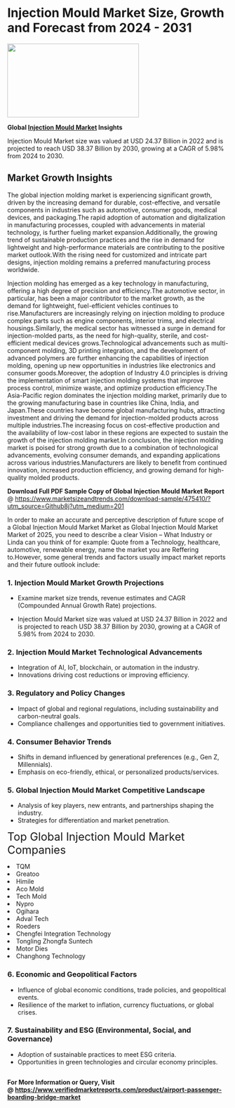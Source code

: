 <H1>Injection Mould Market Size, Growth and Forecast from 2024 - 2031</H1><img class="aligncenter size-medium wp-image-584254" src="https://thirdeyenews.in/wp-content/uploads/2024/09/Global-Market-Research-300x168.jpeg" alt="" width="300" height="168" /><p><strong>Global&nbsp;<a href="https://www.marketsizeandtrends.com/download-sample/475410/?utm_source=Github8j?utm_medium=201">Injection Mould Market</a> Insights</strong></p><p>Injection Mould Market size was valued at USD 24.37 Billion in 2022 and is projected to reach USD 38.37 Billion by 2030, growing at a CAGR of 5.98% from 2024 to 2030.</p><p><h2>Market Growth Insights</h2> <p>The global injection molding market is experiencing significant growth, driven by the increasing demand for durable, cost-effective, and versatile components in industries such as automotive, consumer goods, medical devices, and packaging.The rapid adoption of automation and digitalization in manufacturing processes, coupled with advancements in material technology, is further fueling market expansion.Additionally, the growing trend of sustainable production practices and the rise in demand for lightweight and high-performance materials are contributing to the positive market outlook.With the rising need for customized and intricate part designs, injection molding remains a preferred manufacturing process worldwide.</p> <p>Injection molding has emerged as a key technology in manufacturing, offering a high degree of precision and efficiency.The automotive sector, in particular, has been a major contributor to the market growth, as the demand for lightweight, fuel-efficient vehicles continues to rise.Manufacturers are increasingly relying on injection molding to produce complex parts such as engine components, interior trims, and electrical housings.Similarly, the medical sector has witnessed a surge in demand for injection-molded parts, as the need for high-quality, sterile, and cost-efficient medical devices grows.Technological advancements such as multi-component molding, 3D printing integration, and the development of advanced polymers are further enhancing the capabilities of injection molding, opening up new opportunities in industries like electronics and consumer goods.Moreover, the adoption of Industry 4.0 principles is driving the implementation of smart injection molding systems that improve process control, minimize waste, and optimize production efficiency.The Asia-Pacific region dominates the injection molding market, primarily due to the growing manufacturing base in countries like China, India, and Japan.These countries have become global manufacturing hubs, attracting investment and driving the demand for injection-molded products across multiple industries.The increasing focus on cost-effective production and the availability of low-cost labor in these regions are expected to sustain the growth of the injection molding market.In conclusion, the injection molding market is poised for strong growth due to a combination of technological advancements, evolving consumer demands, and expanding applications across various industries.Manufacturers are likely to benefit from continued innovation, increased production efficiency, and growing demand for high-quality molded products.</p> <p><span class=""><strong>Download Full PDF Sample Copy of Global Injection Mould Market Report</strong> @ <a href="https://www.marketsizeandtrends.com/download-sample/475410/?utm_source=Github8j?utm_medium=201" target="_blank">https://www.marketsizeandtrends.com/download-sample/475410/?utm_source=Github8j?utm_medium=201</a></span></p><p>In order to make an accurate and perceptive description of future scope of a Global&nbsp;Injection Mould Market Market as Global&nbsp;Injection Mould Market Market of 2025, you need to describe a clear Vision &ndash; What Industry or Linda can you think of for example: Quote from a Technology, healthcare, automotive, renewable energy, name the market you are Reffering to.However, some general trends and factors usually impact market reports and their future outlook include:</p><h3>1.&nbsp;<strong>Injection Mould Market Growth Projections</strong></h3><ul><li>Examine market size trends, revenue estimates and CAGR (Compounded Annual Growth Rate) projections.</li><li><p>Injection Mould Market size was valued at USD 24.37 Billion in 2022 and is projected to reach USD 38.37 Billion by 2030, growing at a CAGR of 5.98% from 2024 to 2030.</p></li></ul><h3>2.&nbsp;<strong>Injection Mould Market Technological Advancements</strong></h3><ul><li>Integration of AI, IoT, blockchain, or automation in the industry.</li><li>Innovations driving cost reductions or improving efficiency.</li></ul><h3>3.&nbsp;<strong>Regulatory and Policy Changes</strong></h3><ul><li>Impact of global and regional regulations, including sustainability and carbon-neutral goals.</li><li>Compliance challenges and opportunities tied to government initiatives.</li></ul><h3>4.&nbsp;<strong>Consumer Behavior Trends</strong></h3><ul><li>Shifts in demand influenced by generational preferences (e.g., Gen Z, Millennials).</li><li>Emphasis on eco-friendly, ethical, or personalized products/services.</li></ul><h3>5.&nbsp;<strong>Global Injection Mould Market Competitive Landscape</strong></h3><ul><li>Analysis of key players, new entrants, and partnerships shaping the industry.</li><li>Strategies for differentiation and market penetration.</li></ul><p data-pm-slice="1 1 []"><span style="color: inherit; font-family: inherit; font-size: 25px;">Top Global Injection Mould Market Companies</span></p><div class="" data-test-id=""><p><li>TQM</li><li> Greatoo</li><li> Himile</li><li> Aco Mold</li><li> Tech Mold</li><li> Nypro</li><li> Ogihara</li><li> Adval Tech</li><li> Roeders</li><li> Chengfei Integration Technology</li><li> Tongling Zhongfa Suntech</li><li> Motor Dies</li><li> Changhong Technology</li></p></div><h3>6.&nbsp;<strong>Economic and Geopolitical Factors</strong></h3><ul><li>Influence of global economic conditions, trade policies, and geopolitical events.</li><li>Resilience of the market to inflation, currency fluctuations, or global crises.</li></ul><h3>7.&nbsp;<strong>Sustainability and ESG (Environmental, Social, and Governance)</strong></h3><ul><li>Adoption of sustainable practices to meet ESG criteria.</li><li>Opportunities in green technologies and circular economy principles.</li></ul><h2><strong style="font-size: 14px;">For More Information or Query, Visit @&nbsp;</strong><a style="background-color: #ffffff; font-size: 14px;" href="https://www.marketsizeandtrends.com/report/injection-mould-market/" target="_blank">https://www.verifiedmarketreports.com/product/airport-passenger-boarding-bridge-market</a></h2>
